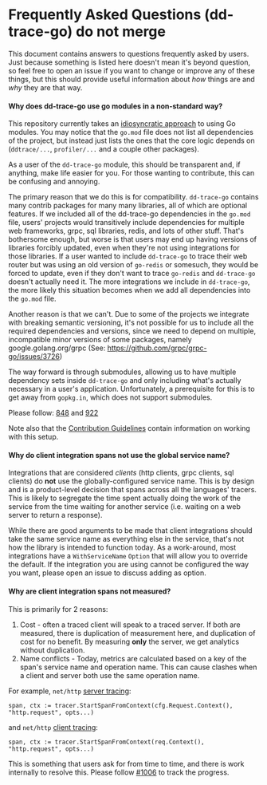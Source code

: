 # Frequently Asked Questions (dd-trace-go) do not merge
This document contains answers to questions frequently asked by users. Just because something is listed here doesn't mean it's beyond question, so feel free to open an issue if you want to change or improve any of these things, but this should provide useful information about *how* things are and *why* they are that way.

#### Why does dd-trace-go use go modules in a non-standard way?
This repository currently takes an [idiosyncratic approach](https://github.com/DataDog/dd-trace-go/issues/810) to using Go modules. You may notice that the `go.mod` file does not list all dependencies of the project, but instead just lists the ones that the core logic depends on (`ddtrace/...`, `profiler/...` and a couple other packages).

As a user of the `dd-trace-go` module, this should be transparent and, if anything, make life easier for you. For those wanting to contribute, this can be confusing and annoying.

The primary reason that we do this is for compatibility. `dd-trace-go` contains many contrib packages for many many libraries, all of which are optional features. If we included all of the dd-trace-go dependencies in the `go.mod` file, users' projects would transitively include dependencies for multiple web frameworks, grpc, sql libraries, redis, and lots of other stuff. That's bothersome enough, but worse is that users may end up having versions of libraries forcibly updated, even when they're not using integrations for those libraries. If a user wanted to include `dd-trace-go` to trace their web router but was using an old version of `go-redis` or somesuch, they would be forced to update, even if they don't want to trace `go-redis` and `dd-trace-go` doesn't actually need it. The more integrations we include in `dd-trace-go`, the more likely this situation becomes when we add all dependencies into the `go.mod` file.

Another reason is that we can't. Due to some of the projects we integrate with breaking semantic versioning, it's not possible for us to include all the required dependencies and versions, since we need to depend on multiple, incompatible minor versions of some packages, namely google.golang.org/grpc (See: https://github.com/grpc/grpc-go/issues/3726)

The way forward is through submodules, allowing us to have multiple dependency sets inside `dd-trace-go` and only including what's actually necessary in a user's application. Unfortunately, a prerequisite for this is to get away from `gopkg.in`, which does not support submodules.

Please follow: [848](https://github.com/DataDog/dd-trace-go/issues/848) and [922](https://github.com/DataDog/dd-trace-go/pull/922)

Note also that the [Contribution Guidelines](https://github.com/DataDog/dd-trace-go/blob/v1/CONTRIBUTING.md#go-modules) contain information on working with this setup.


#### Why do client integration spans not use the global service name?
Integrations that are considered *clients* (http clients, grpc clients, sql clients) do **not** use the globally-configured service name. This is by design and is a product-level decision that spans across all the languages' tracers. This is likely to segregate the time spent actually doing the work of the service from the time waiting for another service (i.e. waiting on a web server to return a response).

While there are good arguments to be made that client integrations should take the same service name as everything else in the service, that's not how the library is intended to function today. As a work-around, most integrations have a `WithServiceName` `Option` that will allow you to override the default. If the integration you are using cannot be configured the way you want, please open an issue to discuss adding as option.

#### Why are client integration spans not measured?
This is primarily for 2 reasons:
1. Cost - often a traced client will speak to a traced server. If both are measured, there is duplication of measurement here, and duplication of cost for no benefit. By measuring **only** the server, we get analytics without duplication. 
2. Name conflicts - Today, metrics are calculated based on a key of the span's service name and operation name. This can cause clashes when a client and server both use the same operation name.

For example, `net/http` [server tracing](https://github.com/DataDog/dd-trace-go/blob/f86a82b0ae679be3bbd2fe3652ae17f06aabd960/contrib/internal/httputil/trace.go#L52):
```
span, ctx := tracer.StartSpanFromContext(cfg.Request.Context(), "http.request", opts...)
```

and `net/http` [client tracing](https://github.com/DataDog/dd-trace-go/blob/f86a82b0ae679be3bbd2fe3652ae17f06aabd960/contrib/net/http/roundtripper.go#L39):
```
span, ctx := tracer.StartSpanFromContext(req.Context(), "http.request", opts...)
```

This is something that users ask for from time to time, and there is work internally to resolve this. Please follow [#1006](https://github.com/DataDog/dd-trace-go/issues/1006) to track the progress.

